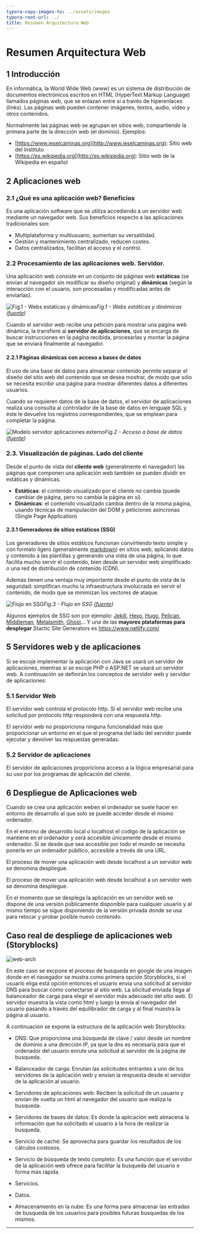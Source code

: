 ```yaml
---
typora-copy-images-to: ../assets/images
typora-root-url: ../
title: Resumen Arquitectura Web
---
```


# Resumen Arquitectura Web

## 1 Introducción

En informática, la World Wide Web (www) es un sistema de distribución de documentos electrónicos escritos en HTML (HyperText Markup Language) llamados páginas web, que se enlazan entre sí a través de hiperenlaces (links). Las páginas web pueden contener imágenes, textos, audio, vídeo y otros contenidos.

Normalmente las páginas web se agrupan en sitios web, compartiendo la primera parte de la dirección web (el dominio). Ejemplos:

- [https://www.ieselcaminas.org](http://www.ieselcaminas.org): Sitio web del Instituto
- [https://es.wikipedia.org](http://es.wikipedia.org): Sitio web de la Wikipedia en español

## 2 Aplicaciones web

### 2.1 ¿Qué es una aplicación web? Beneficios

Es una aplicación software que se utiliza accediendo a un servidor web mediante un navegador web. Sus beneficios respecto a las aplicaciones tradicionales son:

- Multiplataforma y multiusuario, aumentan su versatilidad.
- Gestión y mantenimiento centralizado, reducen costes.
- Datos centralizados, facilitan el acceso y el control.

### 2.2 Procesamiento de las aplicaciones web. Servidor.

Una aplicación web consiste en un conjunto de páginas web **estáticas** (se envían al navegador sin modificar su diseño original) y **dinámicas** (según la interacción con el usuario, son procesadas y modificadas antes de enviarlas).

![Fig.1 - Webs estaticas y dinámicas](https://emprendecontuweb.com/wp-content/uploads/2018/07/web-server-2.jpg)*Fig.1 - Webs estáticas y dinámicas ([fuente](https://emprendecontuweb.com/algunos-conceptos-basicos-en-diseno-web/))*

Cuando el servidor web recibe una petición para mostrar una página web dinámica, la transfiere al **servidor de aplicaciones**, que se encarga de buscar instrucciones en la página recibida, procesarlas y montar la página que se enviará finalmente al navegador.

#### 2.2.1 Páginas dinámicas con acceso a bases de datos

El uso de una base de datos para almacenar contenido permite separar el diseño del sitio web del contenido que se desea mostrar, de modo que sólo se necesita escribir una página para mostrar diferentes datos a diferentes usuarios.

Cuando se requieren datos de la base de datos, el servidor de aplicaciones realiza una consulta al controlador de la base de datos en lenguaje SQL y éste le devuelve los registros correspondientes, que se emplean para completar la página.

![Modelo servidor aplicaciones externo](https://javiergarciaescobedo.es/images/stories/despliegue_web/01_implantacion/Modelo_servidor_aplicaciones_externo.png)*Fig.2 - Acceso a base de datos ([fuente](https://javiergarciaescobedo.es/despliegue-de-aplicaciones-web/76-arquitecturas-web/253-modelos-de-arquitecturas-web))*

### 2.3. Visualización de páginas. Lado del cliente

Desde el punto de vista del **cliente web** (generalmente el navegador) las páginas que componen una aplicación web también se pueden dividir en estáticas y dinámicas.

- **Estáticas**: el contenido visualizado por el cliente no cambia (puede cambiar de página, pero no cambia la página en sí)
- **Dinámicas**: el contenido visualizado cambia dentro de la misma página, usando técnicas de manipulación del DOM y peticiones asíncronas (Single Page Application)

#### 2.3.1 Generadores de sitios estáticos (**SSG**) 

Los generadores de sitios estáticos funcionan convirtiendo texto simple y con formato ligero (generalmente [markdown](https://es.wikipedia.org/wiki/Markdown)) en sitios web, aplicando datos y contenido a las plantillas y generando una vista de una página, lo que facilita mucho servir el contenido, bien desde un servidor web simplificado o una red de distribución de contenido (CDN).

Además tienen una ventaja muy importante desde el punto de vista de la seguridad: simplifican mucho la infraestructura involucrada en servir el contenido, de modo que se minimizan los vectores de ataque.

![Flujo en SSG](https://victorponz.github.io/Ciberseguridad-PePS/assets/img/AWCG/ssg-host-flow.png)*Fig.3 - Flujo en SSG ([fuente](https://victorponz.github.io/Ciberseguridad-PePS/tema1/http/2020/11/04/Arquitectura-web-Conceptos-generales.html#34-aplicaci%C3%B3n-web))*

Algunos ejemplos de SSG son por ejemplo: [Jekill](http://jekyllrb.com/), [Hexo](https://hexo.io/), [Hugo](http://gohugo.io/), [Pelican](http://getpelican.com/), [Middleman](https://middlemanapp.com/), [Metalsmith](http://www.metalsmith.io/), [Ghost](https://ghost.org/)... Y una de las **mayores plataformas para desplegar** Stactic Site Generators es https://www.netlify.com/


## 5 Servidores web y de aplicaciones

Si se escoje implementar la aplicación con Java se usará un servidor de aplicaciones, mientras si se escoje PHP o ASP.NET se usará un servidor web. A continuación se definirán los conceptos de servidor web y servidor de aplicaciones:

### 5.1 Servidor Web

El servidor web controla el protocolo http. Si el servidor web recibe una solicitud por protocolo http responderá con una respuesta http.

El servidor web no proporiciona ninguna funcionalidad más que proporicionar un entorno en el que el programa del lado del servidor puede ejecutar y devolver las respuestas generadas.

### 5.2 Servidor de aplicaciones

El servidor de aplicaciones proporiciona acceso a la lógica empresarial para su uso por los programas de aplicación del cliente.

## 6 Despliegue de Aplicaciones web


Cuando se crea una aplicación weben el ordenador se suele hacer en entorno de desarrollo al que solo se puede acceder desde el mismo ordenador.

En el entorno de desarrollo local o localhost el codigo de la aplicación se mantiene en el ordenador y será accesible únicamente desde el mismo ordenador. Si se desde que sea accesible por todo el mundo se necesita ponerla en un ordenador públlico, accesible a trevés de una URL.

El proceso de mover una aplicación web desde localhost a un servidor web se denomina despliegue.

El proceso de mover una aplicación web desde localhost a un servidor web se denomina despliegue.

En el momento que se desplega la aplicación en un servidor web se dispone de una versión públicamente disponible para cualquier usuario y al mismo tiempo se sigue disponiendo de la versión privada donde se usa para retocar y probar posible nuevo contenido.

## Caso real de despliege de aplicaciones web (Storyblocks)

![web-arch](../assets/images/web-arch.png)

En este caso se excpone el proceso de busqueda en google de una imagen donde en el navegador se mustra como primera opción Storyblocks, si el usuario eliga está opción entonces el usuario envia una solicitud al servidor DNS para buscar como conectarse al sitio web. La silicitud enviada llega al balanceador de carga  para elegir el servidor más adecuado del sitio web. El servidor muestra la vista como html y luego la envía al navegador del usuario pasando a través del equilibrador de carga y al final muestra la página al usuario.

A continuación se expone la estructura de la aplicación web Storyblocks:

- DNS: Que proporciona una búsqueda de clave / valor  desde un nombre de dominio a una dirección IP, ya que la dns es necesaria para que el ordenador del usuario enrute una solicitud al servidor de la página de busqueda.

- Balanceador de carga: Enrutan las solicitudes entrantes a uno de los servidores de la aplicación web y envían la respuesta desde el servidor de la aplicación al usuario.

- Servidores de aplicaciones web: Reciben la solicitud de un usuario y envían de vuelta un html al navegador del usuario que realiza la busqueda.

- Servidores de bases de datos: Es donde la aplicación web almacena la información que ha solicitado el usuario a la hora de realizar la busqueda.

- Servicio de caché: Se aprovecha para guardar los resultados de los cálculos costosos.

- Servicio de búsqueda de texto completo: Es una función que el servidor de la aplicación web ofrece para facilitar la busqueda del usuario e forma más rápida.
- Servicios.
- Datos.
- Almacenamiento en la nube: Es una forma para almacenar las entradas de busqueda de los usuarios para posibles futuras busquedas de los mismos.



---



